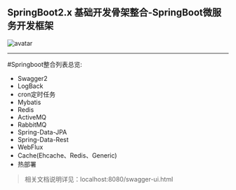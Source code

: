  ## SpringBoot2.x 基础开发骨架整合-SpringBoot微服务开发框架
![avatar](https://spring.io/img/homepage/diagram-boot-reactor.svg)
***
#Springboot整合列表总览:
 * Swagger2
 * LogBack
 * cron定时任务
 * Mybatis
 * Redis
 * ActiveMQ
 * RabbitMQ
 * Spring-Data-JPA
 * Spring-Data-Rest
 * WebFlux
 * Cache(Ehcache、Redis、Generic)
 * 热部署

 
 >相关文档说明详见：localhost:8080/swagger-ui.html 
 
